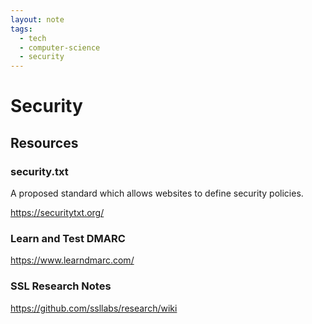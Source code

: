 ```yaml
---
layout: note
tags:
  - tech
  - computer-science
  - security
---
```


# Security

## Resources

### security.txt

A proposed standard which allows websites to define security policies.

https://securitytxt.org/

### Learn and Test DMARC

https://www.learndmarc.com/

### SSL Research Notes

https://github.com/ssllabs/research/wiki
